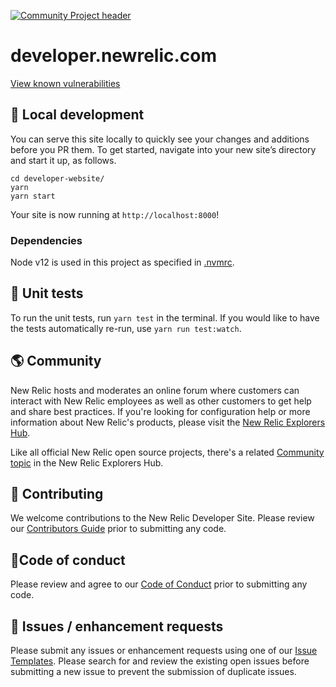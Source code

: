 [![Community Project header](https://github.com/newrelic/open-source-office/raw/master/examples/categories/images/Community_Project.png)](https://github.com/newrelic/open-source-office/blob/master/examples/categories/index.md#category-community-project)

# developer.newrelic.com

[View known vulnerabilities](https://snyk.io/test/github/newrelic/developer-website)

## 🚀 Local development

You can serve this site locally to quickly see your changes and additions before you PR them. To get started, navigate into your new site’s directory and start it up, as follows.

```shell
cd developer-website/
yarn
yarn start
```

Your site is now running at `http://localhost:8000`!

### Dependencies

Node v12 is used in this project as specified in [.nvmrc](https://github.com/newrelic/developer-website/blob/master/.nvmrc).

## 📝 Unit tests

To run the unit tests, run `yarn test` in the terminal. If you would like to
have the tests automatically re-run, use `yarn run test:watch`.

## 🌎 Community

New Relic hosts and moderates an online forum where customers can interact with
New Relic employees as well as other customers to get help and share best practices.
If you're looking for configuration help or more information about New Relic's
products, please visit the [New Relic Explorers Hub](https://discuss.newrelic.com/).

Like all official New Relic open source projects, there's a related
[Community topic](https://discuss.newrelic.com/t/developer-newrelic-com/108069)
in the New Relic Explorers Hub.

## 🚧 Contributing

We welcome contributions to the New Relic Developer Site. Please review our
[Contributors Guide](CONTRIBUTING.md) prior to submitting any code.

## 🚦Code of conduct

Please review and agree to our [Code of Conduct](CODE_OF_CONDUCT.md) prior to submitting any code.

## 🐛 Issues / enhancement requests

Please submit any issues or enhancement requests using one of our
[Issue Templates](https://github.com/newrelic/developer-website/issues/new/choose).
Please search for and review the existing open issues before submitting a new
issue to prevent the submission of duplicate issues.
